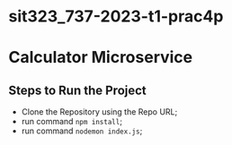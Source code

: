 # sit323_737-2023-t1-prac4p

Calculator Microservice
=============================

## Steps to Run the Project
 * Clone the Repository using the Repo URL;
 * run command `npm install`;
 * run command `nodemon index.js`;